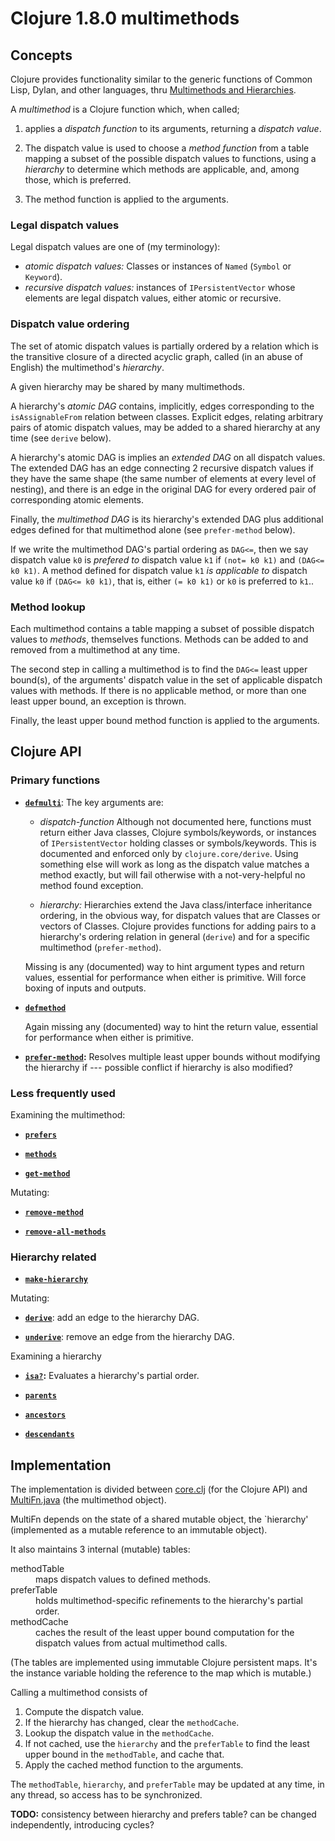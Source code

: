 # Clojure 1.8.0 multimethods

## Concepts

Clojure provides functionality similar to the generic functions of 
Common Lisp, Dylan, and other languages, thru 
[Multimethods and Hierarchies](https://clojure.org/reference/multimethods).

A _multimethod_ is a Clojure function which, when called;

1. applies a _dispatch function_ to its arguments, returning a 
_dispatch value_. 

2. The dispatch value is used to choose a _method function_ 
from a table mapping a subset of the possible dispatch values 
to functions, using a _hierarchy_ to determine which
methods are applicable, and, among those, which is preferred.

3. The method function is applied to the arguments.
 
### Legal dispatch values

Legal dispatch values are one of (my terminology):
- _atomic dispatch values:_ 
Classes or instances of `Named` (`Symbol` or `Keyword`).
- _recursive dispatch values:_ instances of `IPersistentVector` 
whose elements are legal dispatch values, 
either atomic or recursive.

### Dispatch value ordering

The set of atomic dispatch values is partially
ordered by a relation which is the transitive closure
of a directed acyclic graph, called (in an abuse of English) 
the multimethod's _hierarchy_. 

A given hierarchy may be shared by many multimethods.

A hierarchy's _atomic DAG_ contains, implicitly, 
edges corresponding to the `isAssignableFrom` relation 
between classes. 
Explicit edges, relating arbitrary pairs of atomic dispatch 
values, may be added to a shared hierarchy at any time
(see `derive` below).

A hierarchy's atomic DAG is implies an _extended DAG_ on 
all dispatch values. The extended DAG has an edge 
connecting 2 recursive dispatch values if they have the same shape 
(the same number of elements at every level of nesting), 
and there is an edge in the original DAG for every ordered pair of
corresponding atomic elements.

Finally, the _multimethod DAG_ is its hierarchy's extended DAG
plus additional edges defined for that multimethod alone
(see `prefer-method` below). 

If we write the multimethod DAG's partial ordering as `DAG<=`,
then we say dispatch value `k0` is _prefered to_ 
dispatch value `k1` if `(not= k0 k1)` and `(DAG<= k0 k1)`.
A method defined for dispatch value `k1` 
_is applicable to_ dispatch value `k0` if `(DAG<= k0 k1)`,
that is, either `(= k0 k1)` or `k0` is preferred to `k1`..

### Method lookup

Each multimethod contains a table mapping
a subset of possible dispatch values
to _methods_, themselves functions. 
Methods can be added to and removed from a multimethod at any time.

The second step in calling a multimethod is to find 
the `DAG<=` least upper bound(s), of the arguments' dispatch value 
in the set of applicable dispatch values with methods.
If there is no applicable method, 
or more than one least upper bound, 
an exception is thrown.

Finally, the least upper bound method function is applied 
to the arguments.

## Clojure API

### Primary functions

- __[`defmulti`](https://clojure.github.io/clojure/clojure.core-api.html#clojure.core/defmulti)__:
The key arguments are: 

   - _dispatch-function_ 
   Although not documented here, functions must return either Java classes, 
Clojure symbols/keywords, or instances
of `IPersistentVector` holding classes or symbols/keywords.
This is documented and enforced only by `clojure.core/derive`.
Using something else will work as long as the dispatch value
matches a method exactly, but will fail otherwise with a not-very-helpful no method found exception.

  - _hierarchy:_ Hierarchies extend the 
Java class/interface inheritance ordering, in the obvious way, 
for dispatch values that are Classes or vectors of Classes.
Clojure provides functions for adding pairs to a hierarchy's ordering relation
in general (`derive`) and for a specific multimethod (`prefer-method`).

  Missing is any (documented) way to hint argument types and 
  return values, essential for performance when either is 
  primitive. Will force boxing of inputs and outputs.

- __[`defmethod`](https://clojure.github.io/clojure/clojure.core-api.html#clojure.core/defmethod)__

  Again missing any (documented) way to hint the 
  return value, essential for performance when either is 
  primitive.

- __[`prefer-method`](https://clojure.github.io/clojure/clojure.core-api.html#clojure.core/prefer-method):__ Resolves multiple least upper bounds without modifying the hierarchy if --- possible conflict if hierarchy is also modified?

### Less frequently used 

Examining the multimethod:

- __[`prefers`](https://clojure.github.io/clojure/clojure.core-api.html#clojure.core/prefers)__

- __[`methods`](https://clojure.github.io/clojure/clojure.core-api.html#clojure.core/prefer-method)__

- __[`get-method`](https://clojure.github.io/clojure/clojure.core-api.html#clojure.core/get-method)__

Mutating:

- __[`remove-method`](https://clojure.github.io/clojure/clojure.core-api.html#clojure.core/remove-method)__

- __[`remove-all-methods`](https://clojure.github.io/clojure/clojure.core-api.html#clojure.core/remove-method)__

### Hierarchy related

- __[`make-hierarchy`](https://clojure.github.io/clojure/clojure.core-api.html#clojure.core/make-hierarchy)__

Mutating:

- __[`derive`](https://clojure.github.io/clojure/clojure.core-api.html#clojure.core/derive)__: add an edge to the hierarchy DAG.

- __[`underive`](https://clojure.github.io/clojure/clojure.core-api.html#clojure.core/underive)__: remove an edge from the hierarchy DAG.

Examining a hierarchy

- __[`isa?`](https://clojure.github.io/clojure/clojure.core-api.html#clojure.core/isa?):__ Evaluates a hierarchy's partial order. 

- __[`parents`](https://clojure.github.io/clojure/clojure.core-api.html#clojure.core/parents)__

- __[`ancestors`](https://clojure.github.io/clojure/clojure.core-api.html#clojure.core/ancestors)__

- __[`descendants`](https://clojure.github.io/clojure/clojure.core-api.html#clojure.core/descendants)__


## Implementation

The implementation is divided between 
[core.clj](https://github.com/clojure/clojure/blob/master/src/clj/clojure/core.clj)
(for the Clojure API)
and 
[MultiFn.java](https://github.com/clojure/clojure/blob/master/src/jvm/clojure/lang/MultiFn.java)
(the multimethod object).


MultiFn depends on the state of a shared mutable object, the 
`hierarchy' (implemented as a mutable reference to an immutable object).

It also maintains 3 internal (mutable) tables:
<dl>
<dt>methodTable</dt>
<dd>maps dispatch values to defined methods.</dd>
<dt>preferTable</dt>
<dd>holds multimethod-specific refinements to the hierarchy's partial order.</dd>
<dt>methodCache</dt>
<dd>caches the result of the least upper bound computation
for the dispatch values from actual multimethod calls.</dd>
</dl>
(The tables are implemented using immutable Clojure persistent maps.
It's the instance variable holding the reference to the map which
is mutable.)

Calling a multimethod consists of
1. Compute the dispatch value.
2. If the hierarchy has changed, clear the `methodCache`.
3. Lookup the dispatch value in the `methodCache`.
3. If not cached, use the `hierarchy` and the `preferTable` to find
  the least upper bound in the `methodTable`, and cache that.
4. Apply the cached method function to the arguments.

The `methodTable`, `hierarchy`, and `preferTable` may be updated
at any time, in any thread, so access has to be synchronized.

**TODO:** consistency between hierarchy and prefers table?
can be changed independently, introducing cycles?




